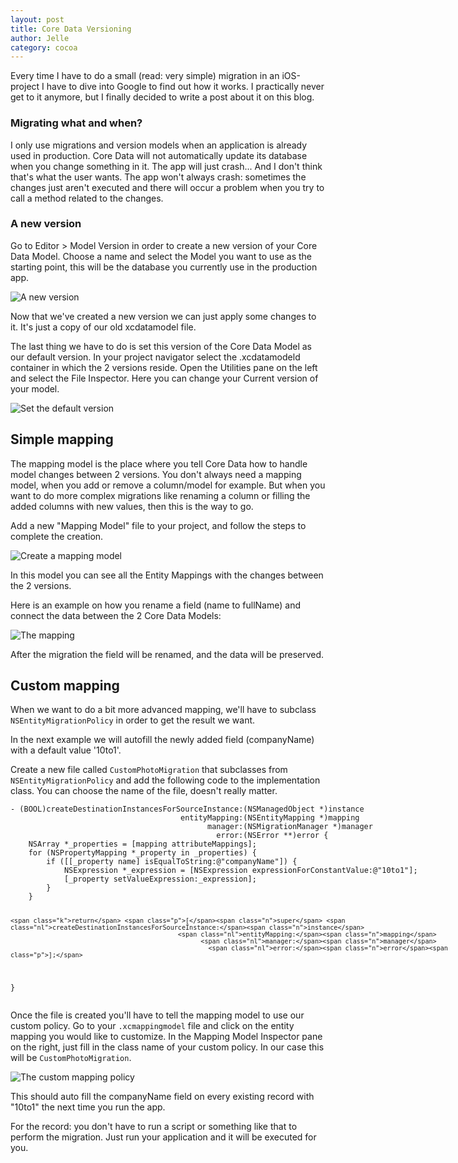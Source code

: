 ```yaml
---
layout: post
title: Core Data Versioning
author: Jelle
category: cocoa
---
```

Every time I have to do a small (read: very simple) migration in an iOS-project I have to dive into Google to find out how it works. I practically never get to it anymore, but I finally decided to write a post about it on this blog.

### Migrating what and when?

I only use migrations and version models when an application is already used in production. Core Data will not automatically update its database when you change something in it. The app will just crash... And I don't think that's what the user wants. The app won't always crash: sometimes the changes just aren't executed and there will occur a problem when you try to call a method related to the changes.

### A new version

Go to Editor > Model Version in order to create a new version of your Core Data Model. Choose a name and select the Model you want to use as the starting point, this will be the database you currently use in the production app.

![A new version](http://blog.10to1.be/img/core-data-versioning-new-version.png)

Now that we've created a new version we can just apply some changes to it. It's just a copy of our old xcdatamodel file.

The last thing we have to do is set this version of the Core Data Model as our default version. In your project navigator select the .xcdatamodeld container in which the 2 versions reside. Open the Utilities pane on the left and select the File Inspector. Here you can change your Current version of your model.

![Set the default version](http://blog.10to1.be/img/core-data-versioning-default-version.png)

## Simple mapping

The mapping model is the place where you tell Core Data how to handle model changes between 2 versions. You don't always need a mapping model, when you add or remove a column/model for example. But when you want to do more complex migrations like renaming a column or filling the added columns with new values, then this is the way to go.

Add a new "Mapping Model" file to your project, and follow the steps to complete the creation.

![Create a mapping model](http://blog.10to1.be/img/core-data-versioning-new-mapping-model.png)

In this model you can see all the Entity Mappings with the changes between the 2 versions.

Here is an example on how you rename a field (name to fullName) and connect the data between the 2 Core Data Models:

![The mapping](http://blog.10to1.be/img/core-data-versioning-mapping.png)

After the migration the field will be renamed, and the data will be preserved.

## Custom mapping

When we want to do a bit more advanced mapping, we'll have to subclass `NSEntityMigrationPolicy` in order to get the result we want.

In the next example we will autofill the newly added field (companyName) with a default value '10to1'.

Create a new file called `CustomPhotoMigration` that subclasses from `NSEntityMigrationPolicy` and add the following code to the implementation class. You can choose the name of the file, doesn't really matter. 

<div class="highlight" style="width: 720px"><pre><code class="objc"><span class="o">-</span> <span class="p">(</span><span class="kt">BOOL</span><span class="p">)</span><span class="nl">createDestinationInstancesForSourceInstance:</span><span class="p">(</span><span class="n">NSManagedObject</span> <span class="o">*</span><span class="p">)</span><span class="n">instance</span>
                                      <span class="nl">entityMapping:</span><span class="p">(</span><span class="n">NSEntityMapping</span> <span class="o">*</span><span class="p">)</span><span class="n">mapping</span>
                                            <span class="nl">manager:</span><span class="p">(</span><span class="n">NSMigrationManager</span> <span class="o">*</span><span class="p">)</span><span class="n">manager</span>
                                              <span class="nl">error:</span><span class="p">(</span><span class="n">NSError</span> <span class="o">**</span><span class="p">)</span><span class="n">error</span> <span class="p">{</span>
    <span class="n">NSArray</span> <span class="o">*</span><span class="n">_properties</span> <span class="o">=</span> <span class="p">[</span><span class="n">mapping</span> <span class="n">attributeMappings</span><span class="p">];</span>
    <span class="k">for</span> <span class="p">(</span><span class="n">NSPropertyMapping</span> <span class="o">*</span><span class="n">_property</span> <span class="k">in</span> <span class="n">_properties</span><span class="p">)</span> <span class="p">{</span>
        <span class="k">if</span> <span class="p">([[</span><span class="n">_property</span> <span class="n">name</span><span class="p">]</span> <span class="nl">isEqualToString:</span><span class="s">@"companyName"</span><span class="p">])</span> <span class="p">{</span>
            <span class="n">NSExpression</span> <span class="o">*</span><span class="n">_expression</span> <span class="o">=</span> <span class="p">[</span><span class="n">NSExpression</span> <span class="nl">expressionForConstantValue:</span><span class="s">@"10to1"</span><span class="p">];</span>
            <span class="p">[</span><span class="n">_property</span> <span class="nl">setValueExpression:</span><span class="n">_expression</span><span class="p">];</span>
        <span class="p">}</span>
    <span class="p">}</span>
    
    <span class="k">return</span> <span class="p">[</span><span class="n">super</span> <span class="nl">createDestinationInstancesForSourceInstance:</span><span class="n">instance</span> 
                                                <span class="nl">entityMapping:</span><span class="n">mapping</span> 
                                                      <span class="nl">manager:</span><span class="n">manager</span> 
                                                        <span class="nl">error:</span><span class="n">error</span><span class="p">];</span>
<span class="p">}</span>
</code></pre>
</div>

Once the file is created you'll have to tell the mapping model to use our custom policy. Go to your `.xcmappingmodel` file and click on the entity mapping you would like to customize. In the Mapping Model Inspector pane on the right, just fill in the class name of your custom policy. In our case this will be `CustomPhotoMigration`.

![The custom mapping policy](http://blog.10to1.be/img/core-data-versioning-custom-policy.png)

This should auto fill the companyName field on every existing record with "10to1" the next time you run the app.

For the record: you don't have to run a script or something like that to perform the migration. Just run your application and it will be executed for you.
